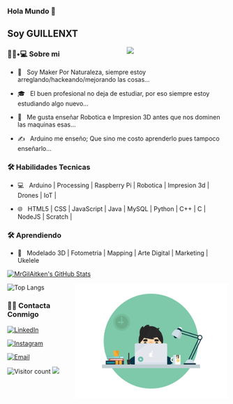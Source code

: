 ### Hola Mundo 👋<h2> Soy GUILLENXT</h2>

<img align='right' src="https://media.giphy.com/media/M9gbBd9nbDrOTu1Mqx/giphy.gif" width="230">

<h3> 👨🏻•💻 Sobre mi </h3>



- 🤔 &nbsp; Soy Maker Por Naturaleza, siempre estoy arreglando/hackeando/mejorando las cosas...

- 🎓 &nbsp; El buen profesional no deja de estudiar, por eso siempre estoy estudiando algo nuevo...

- 🌱 &nbsp; Me gusta enseñar Robotica e Impresion 3D antes que nos dominen las maquinas esas...

- ✍️ &nbsp; Arduino me enseño; Que sino me costo aprenderlo pues tampoco enseñarlo...



<h3>🛠 Habilidades Tecnicas</h3>



- 💻 &nbsp; Arduino | Processing | Raspberry Pi | Robotica | Impresion 3d | Drones | IoT |

- 🌐 &nbsp; HTML5 | CSS | JavaScript | Java | MySQL | Python | C++ | C | NodeJS | Scratch |



<h3>🛠 Aprendiendo</h3>

- 🔧 &nbsp; Modelado 3D | Fotometria | Mapping | Arte Digital | Marketing  | Ukelele
 


[![MrGilAitken's GitHub Stats](https://github-readme-stats.vercel.app/api?username=MrGilAitken&show_icons=true)](https://github.com/MrGilAitken)



<img src="https://github.com/nirala69/nirala69/blob/master/70804f7e25b11f29db904f2fa7b4cd9d.gif" width="350" align='right'>

![Top Langs](https://github-readme-stats.vercel.app/api/top-langs/?username=MrGilAitken&show_icons=true)



<h3> 🤝🏻 Contacta Conmigo </h3>


<p align="center">


<a href="https://www.linkedin.com/in/guillermo-j-gil-aitken-0094a8191"><img alt="LinkedIn" src="https://img.shields.io/badge/LinkedIn-MR. GIL AITKEN-blue?style=flat-square&logo=linkedin"></a>

<a href="https://www.instagram.com/mr_gil_aitken/"><img alt="Instagram" src="https://img.shields.io/badge/Instagram-MR. GIL AITKEN-black?style=flat-square&logo=instagram"></a>

<a href="mailto:mrgilaitken@gmail.com"><img alt="Email" src="https://img.shields.io/badge/Email-mrgilaitken@gmail.com-blue?style=flat-square&logo=gmail"></a>

</p>



![Visitor count](https://visitor-badge.laobi.icu/badge?page_id=MrGilAitken.MrGilAitken)   <img src="https://media.giphy.com/media/dxn6fRlTIShoeBr69N/giphy.gif" width="30">
